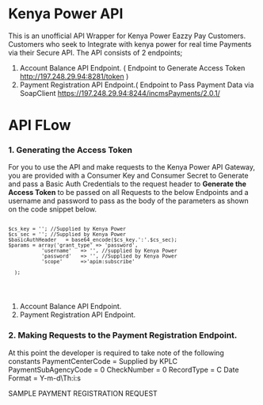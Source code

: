 # Kenya Power API
This is an unofficial API Wrapper for Kenya Power Eazzy Pay Customers. Customers who seek to Integrate with kenya power for real time Payments via their Secure API.
The API consists of 2 endpoints;

1. Account Balance API Endpoint. ( Endpoint to Generate Access Token <link> http://197.248.29.94:8281/token </link> )
2. Payment Registration API Endpoint.( Endpoint to Pass Payment Data via SoapClient <link> https://197.248.29.94:8244/incmsPayments/2.0.1/ </link>

# API FLow
<h3> 1. Generating the Access Token </h3>
For you to use the API and make requests to the Kenya Power API Gateway, you are provided with a Consumer Key and Consumer Secret to Generate and pass a Basic Auth Credentials to the request header to <b>Generate the Access Token</b> to be passed on all Requests to the below Endpoints and a username and password to pass as the body of the parameters as shown on the code snippet below.
<code>

    $cs_key = ''; //Supplied by Kenya Power
    $cs_sec = ''; //Supplied by Kenya Power
    $basicAuthHeader   = base64_encode($cs_key.':'.$cs_sec);
    $params = array('grant_type' => 'password',
               'username'   => '', //supplied by Kenya Power
               'password'   => '', //Supplied by Kenya Power
               'scope'      =>'apim:subscribe'

      );
  
  </code>

1. Account Balance API Endpoint.
2. Payment Registration API Endpoint.

 <h3> 2. Making Requests to the Payment Registration Endpoint.</h3>
 At this point the developer is required to take note of the following constants
  PaymentCenterCode    = Supplied by KPLC
  PaymentSubAgencyCode = 0
  CheckNumber          = 0
  RecordType           = C
  Date Format          = Y-m-d\Th:i:s
  
  SAMPLE PAYMENT REGISTRATION REQUEST 





